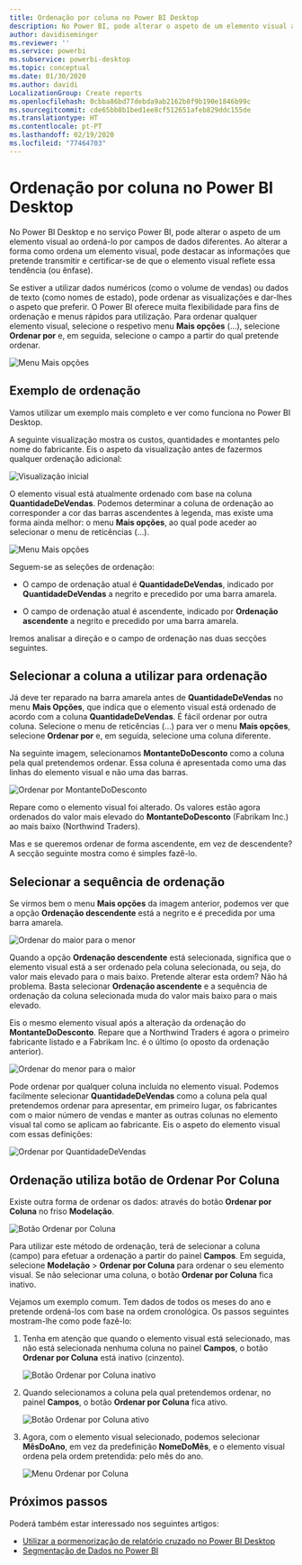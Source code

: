 ```yaml
---
title: Ordenação por coluna no Power BI Desktop
description: No Power BI, pode alterar o aspeto de um elemento visual ao ordená-lo por campos de dados diferentes.
author: davidiseminger
ms.reviewer: ''
ms.service: powerbi
ms.subservice: powerbi-desktop
ms.topic: conceptual
ms.date: 01/30/2020
ms.author: davidi
LocalizationGroup: Create reports
ms.openlocfilehash: 0cbba86bd77debda9ab2162b8f9b190e1846b99c
ms.sourcegitcommit: cde65bb8b1bed1ee8cf512651afeb829ddc155de
ms.translationtype: HT
ms.contentlocale: pt-PT
ms.lasthandoff: 02/19/2020
ms.locfileid: "77464703"
---
```

# <a name="sort-by-column-in-power-bi-desktop"></a>Ordenação por coluna no Power BI Desktop
No Power BI Desktop e no serviço Power BI, pode alterar o aspeto de um elemento visual ao ordená-lo por campos de dados diferentes. Ao alterar a forma como ordena um elemento visual, pode destacar as informações que pretende transmitir e certificar-se de que o elemento visual reflete essa tendência (ou ênfase).

Se estiver a utilizar dados numéricos (como o volume de vendas) ou dados de texto (como nomes de estado), pode ordenar as visualizações e dar-lhes o aspeto que preferir. O Power BI oferece muita flexibilidade para fins de ordenação e menus rápidos para utilização. Para ordenar qualquer elemento visual, selecione o respetivo menu **Mais opções** (...), selecione **Ordenar por** e, em seguida, selecione o campo a partir do qual pretende ordenar.

![Menu Mais opções](media/desktop-sort-by-column/sortbycolumn_2.png)

## <a name="sorting-example"></a>Exemplo de ordenação
Vamos utilizar um exemplo mais completo e ver como funciona no Power BI Desktop.

A seguinte visualização mostra os custos, quantidades e montantes pelo nome do fabricante. Eis o aspeto da visualização antes de fazermos qualquer ordenação adicional:

![Visualização inicial](media/desktop-sort-by-column/sortbycolumn_1.png)

O elemento visual está atualmente ordenado com base na coluna **QuantidadeDeVendas**. Podemos determinar a coluna de ordenação ao corresponder a cor das barras ascendentes à legenda, mas existe uma forma ainda melhor: o menu **Mais opções**, ao qual pode aceder ao selecionar o menu de reticências (…).

![Menu Mais opções](media/desktop-sort-by-column/sortbycolumn_2.png)

Seguem-se as seleções de ordenação:

* O campo de ordenação atual é **QuantidadeDeVendas**, indicado por **QuantidadeDeVendas** a negrito e precedido por uma barra amarela. 

* O campo de ordenação atual é ascendente, indicado por **Ordenação ascendente** a negrito e precedido por uma barra amarela.

Iremos analisar a direção e o campo de ordenação nas duas secções seguintes.

## <a name="select-which-column-to-use-for-sorting"></a>Selecionar a coluna a utilizar para ordenação
Já deve ter reparado na barra amarela antes de **QuantidadeDeVendas** no menu **Mais Opções**, que indica que o elemento visual está ordenado de acordo com a coluna **QuantidadeDeVendas**. É fácil ordenar por outra coluna. Selecione o menu de reticências (…) para ver o menu **Mais opções**, selecione **Ordenar por** e, em seguida, selecione uma coluna diferente.

Na seguinte imagem, selecionamos **MontanteDoDesconto** como a coluna pela qual pretendemos ordenar. Essa coluna é apresentada como uma das linhas do elemento visual e não uma das barras. 

![Ordenar por MontanteDoDesconto](media/desktop-sort-by-column/sortbycolumn_3.png)

Repare como o elemento visual foi alterado. Os valores estão agora ordenados do valor mais elevado do **MontanteDoDesconto** (Fabrikam Inc.) ao mais baixo (Northwind Traders). 

Mas e se queremos ordenar de forma ascendente, em vez de descendente? A secção seguinte mostra como é simples fazê-lo.

## <a name="select-the-sort-order"></a>Selecionar a sequência de ordenação
Se virmos bem o menu **Mais opções** da imagem anterior, podemos ver que a opção **Ordenação descendente** está a negrito e é precedida por uma barra amarela.

![Ordenar do maior para o menor](media/desktop-sort-by-column/sortbycolumn_4.png)

Quando a opção **Ordenação descendente** está selecionada, significa que o elemento visual está a ser ordenado pela coluna selecionada, ou seja, do valor mais elevado para o mais baixo. Pretende alterar esta ordem? Não há problema. Basta selecionar **Ordenação ascendente** e a sequência de ordenação da coluna selecionada muda do valor mais baixo para o mais elevado.

Eis o mesmo elemento visual após a alteração da ordenação do **MontanteDoDesconto**. Repare que a Northwind Traders é agora o primeiro fabricante listado e a Fabrikam Inc. é o último (o oposto da ordenação anterior).

![Ordenar do menor para o maior](media/desktop-sort-by-column/sortbycolumn_5.png)

Pode ordenar por qualquer coluna incluída no elemento visual. Podemos facilmente selecionar **QuantidadeDeVendas** como a coluna pela qual pretendemos ordenar para apresentar, em primeiro lugar, os fabricantes com o maior número de vendas e manter as outras colunas no elemento visual tal como se aplicam ao fabricante. Eis o aspeto do elemento visual com essas definições:

![Ordenar por QuantidadeDeVendas](media/desktop-sort-by-column/sortbycolumn_6.png)

## <a name="sort-using-the-sort-by-column-button"></a>Ordenação utiliza botão de Ordenar Por Coluna
Existe outra forma de ordenar os dados: através do botão **Ordenar por Coluna** no friso **Modelação**.

![Botão Ordenar por Coluna](media/desktop-sort-by-column/sortbycolumn_8.png)

Para utilizar este método de ordenação, terá de selecionar a coluna (campo) para efetuar a ordenação a partir do painel **Campos**. Em seguida, selecione **Modelação** > **Ordenar por Coluna** para ordenar o seu elemento visual. Se não selecionar uma coluna, o botão **Ordenar por Coluna** fica inativo.

Vejamos um exemplo comum. Tem dados de todos os meses do ano e pretende ordená-los com base na ordem cronológica. Os passos seguintes mostram-lhe como pode fazê-lo:

1. Tenha em atenção que quando o elemento visual está selecionado, mas não está selecionada nenhuma coluna no painel **Campos**, o botão **Ordenar por Coluna** está inativo (cinzento).
   
   ![Botão Ordenar por Coluna inativo](media/desktop-sort-by-column/sortbycolumn_9.png)

2. Quando selecionamos a coluna pela qual pretendemos ordenar, no painel **Campos**, o botão **Ordenar por Coluna** fica ativo.
   
   ![Botão Ordenar por Coluna ativo](media/desktop-sort-by-column/sortbycolumn_10.png)
3. Agora, com o elemento visual selecionado, podemos selecionar **MêsDoAno**, em vez da predefinição **NomeDoMês**, e o elemento visual ordena pela ordem pretendida: pelo mês do ano.
   
   ![Menu Ordenar por Coluna](media/desktop-sort-by-column/sortbycolumn_11.png)


<!---
This functionality is no longer active. Jan 2020

## Getting back to default column for sorting
You can sort by any column you'd like, but there may be times when you want the visual to return to its default sorting column. No problem. For a visual that has a sort column selected, open the **More options** menu and select that column again, and the visualization returns to its default sort column.

For example, here's our previous chart:

![Initial visualization](media/desktop-sort-by-column/sortbycolumn_6.png)

When we go back to the menu and select **SalesQuantity** again, the visual defaults to being ordered alphabetically by **Manufacturer**, as shown in the following image.

![Default sort order](media/desktop-sort-by-column/sortbycolumn_7.png)

With so many options for sorting your visuals, creating just the chart or image you want is easy.
--->

## <a name="next-steps"></a>Próximos passos

Poderá também estar interessado nos seguintes artigos:

* [Utilizar a pormenorização de relatório cruzado no Power BI Desktop](desktop-cross-report-drill-through.md)
* [Segmentação de Dados no Power BI](visuals/power-bi-visualization-slicers.md)


